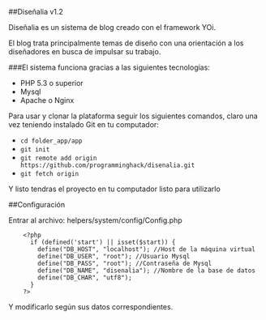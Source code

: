 ##Diseñalia v1.2

Diseñalia es un sistema de blog creado con el framework YOi.

El blog trata principalmente temas de diseño con una orientación a los diseñadores en busca de impulsar su trabajo.

###El sistema funciona gracias a las siguientes tecnologías:

- PHP 5.3 o superior
- Mysql
- Apache o Nginx

Para usar y clonar la plataforma seguir los siguientes comandos, claro una vez teniendo instalado Git en tu computador:

* `cd folder_app/app`
* `git init`
* `git remote add origin https://github.com/programminghack/disenalia.git`
* `git fetch origin`

Y listo tendras el proyecto en tu computador listo para utilizarlo

##Configuración

Entrar al archivo: helpers/system/config/Config.php

```
    <?php
      if (defined('start') || isset($start)) {
      	define("DB_HOST", "localhost"); //Host de la máquina virtual
      	define("DB_USER", "root"); //Usuario Mysql
      	define("DB_PASS", "root"); //Contraseña de Mysql
      	define("DB_NAME", "disenalia"); //Nombre de la base de datos
      	define("DB_CHAR", "utf8");
      }
    ?>
```

Y modificarlo según sus datos correspondientes.
